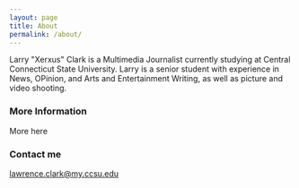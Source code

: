 ```yaml
---
layout: page
title: About
permalink: /about/
---
```


Larry "Xerxus" Clark is a Multimedia Journalist currently studying at Central Connecticut State University. Larry is a senior student with experience in News, OPinion, and Arts and Entertainment Writing, as well as picture and video shooting.

### More Information

More here

### Contact me

[lawrence.clark@my.ccsu.edu](mailto:lawrence.clark@my.ccsu.edu)